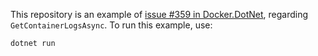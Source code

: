 This repository is an example of [issue #359 in Docker.DotNet](https://github.com/Microsoft/Docker.DotNet/issues/359), regarding `GetContainerLogsAsync`.
To run this example, use:

```bash
dotnet run
```
